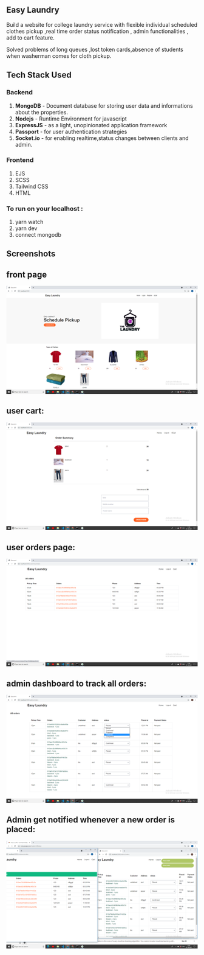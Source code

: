 ## Easy Laundry

Build a website for college laundry service with flexible individual scheduled clothes pickup ,real time order status notification , admin functionalities , add to cart feature.

Solved problems of long queues ,lost token cards,absence of students when washerman comes for cloth pickup.

## Tech Stack Used
### Backend
1. **MongoDB** - Document database for storing user data and informations about the properties.
2. **Nodejs** - Runtime Environment for javascript
3. **ExpressJS** - as a light, unopinionated application framework 
4. **Passport** - for user authentication strategies
6. **Socket.io** - for enabling realtime,status changes between clients and admin.

### Frontend
1. EJS
2. SCSS
3. Tailwind CSS
4. HTML

### To run on your localhost :
1. yarn watch
2. yarn dev
3. connect mongodb 

## Screenshots


## front page
![](screenshots/front.png)



## user cart:
![](screenshots/cart.png)



## user orders page:
![](screenshots/userorders.png)





## admin dashboard to track all orders:
![](screenshots/admindashboard.png)





## Admin get notified whenever a new order is placed:
![](screenshots/getnotifi.png)


